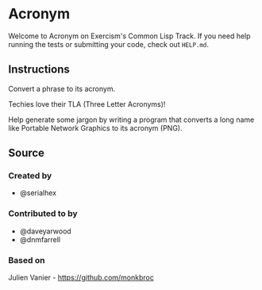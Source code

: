 # Acronym

Welcome to Acronym on Exercism's Common Lisp Track.
If you need help running the tests or submitting your code, check out `HELP.md`.

## Instructions

Convert a phrase to its acronym.

Techies love their TLA (Three Letter Acronyms)!

Help generate some jargon by writing a program that converts a long name
like Portable Network Graphics to its acronym (PNG).

## Source

### Created by

- @serialhex

### Contributed to by

- @daveyarwood
- @dnmfarrell

### Based on

Julien Vanier - https://github.com/monkbroc